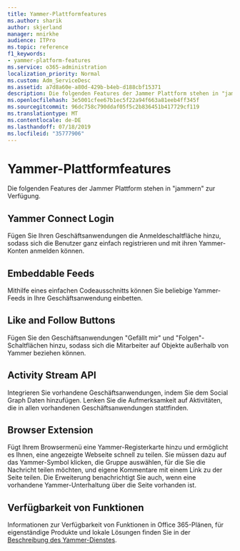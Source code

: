```yaml
---
title: Yammer-Plattformfeatures
ms.author: sharik
author: skjerland
manager: mnirkhe
audience: ITPro
ms.topic: reference
f1_keywords:
- yammer-platform-features
ms.service: o365-administration
localization_priority: Normal
ms.custom: Adm_ServiceDesc
ms.assetid: a7d8a60e-a80d-429b-b4eb-d188cbf15371
description: Die folgenden Features der Jammer Plattform stehen in "jammern" zur Verfügung.
ms.openlocfilehash: 3e5001cfee67b1ec5f22a94f663a81eeb4ff345f
ms.sourcegitcommit: 96dc758c790ddaf05f5c2b836451b417729cf119
ms.translationtype: MT
ms.contentlocale: de-DE
ms.lasthandoff: 07/18/2019
ms.locfileid: "35777906"
---
```

# <a name="yammer-platform-features"></a>Yammer-Plattformfeatures

Die folgenden Features der Jammer Plattform stehen in "jammern" zur Verfügung.
  
## <a name="yammer-connect-login"></a>Yammer Connect Login
<a name="bkmk_YammerConnectLogin"> </a>

Fügen Sie Ihren Geschäftsanwendungen die Anmeldeschaltfläche hinzu, sodass sich die Benutzer ganz einfach registrieren und mit ihren Yammer-Konten anmelden können.
  
## <a name="embeddable-feeds"></a>Embeddable Feeds
<a name="bkmk_EmbeddableFeeds"> </a>

Mithilfe eines einfachen Codeausschnitts können Sie beliebige Yammer-Feeds in Ihre Geschäftsanwendung einbetten.
  
## <a name="like-and-follow-buttons"></a>Like and Follow Buttons
<a name="bkmk_LikeAndFollowButtons"> </a>

Fügen Sie den Geschäftsanwendungen "Gefällt mir" und "Folgen"-Schaltflächen hinzu, sodass sich die Mitarbeiter auf Objekte außerhalb von Yammer beziehen können.
  
## <a name="activity-stream-api"></a>Activity Stream API
<a name="bkmk_ActivityStreamAPI"> </a>

Integrieren Sie vorhandene Geschäftsanwendungen, indem Sie dem Social Graph Daten hinzufügen. Lenken Sie die Aufmerksamkeit auf Aktivitäten, die in allen vorhandenen Geschäftsanwendungen stattfinden.
  
## <a name="browser-extension"></a>Browser Extension
<a name="bkmk_BrowserExtension"> </a>

Fügt Ihrem Browsermenü eine Yammer-Registerkarte hinzu und ermöglicht es Ihnen, eine angezeigte Webseite schnell zu teilen. Sie müssen dazu auf das Yammer-Symbol klicken, die Gruppe auswählen, für die Sie die Nachricht teilen möchten, und eigene Kommentare mit einem Link zu der Seite teilen. Die Erweiterung benachrichtigt Sie auch, wenn eine vorhandene Yammer-Unterhaltung über die Seite vorhanden ist. 
  
## <a name="feature-availability"></a>Verfügbarkeit von Funktionen
<a name="bkmk_BrowserExtension"> </a>

Informationen zur Verfügbarkeit von Funktionen in Office 365-Plänen, für eigenständige Produkte und lokale Lösungen finden Sie in der [Beschreibung des Yammer-Dienstes](yammer-service-description.md).
  

